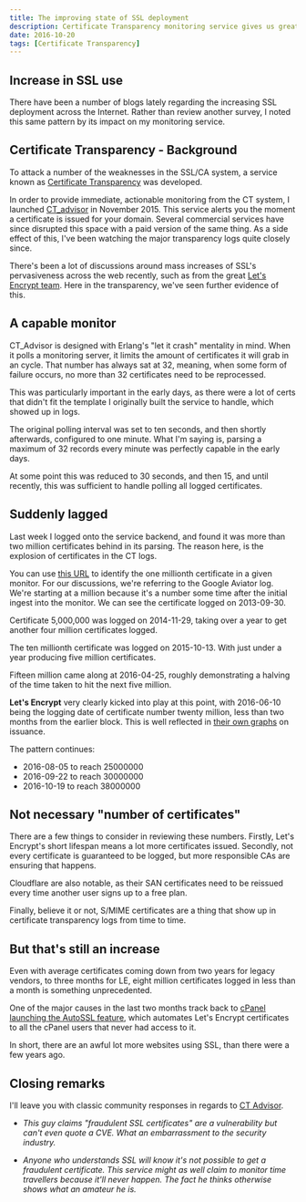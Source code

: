 ```yaml
---
title: The improving state of SSL deployment
description: Certificate Transparency monitoring service gives us great new insights into the increasing deployment of SSL certificates
date: 2016-10-20
tags: [Certificate Transparency]
---
```


## Increase in SSL use

There have been a number of blogs lately regarding the increasing SSL deployment across the Internet. Rather than review another survey, I noted this same pattern by its impact on my monitoring service.

## Certificate Transparency - Background

To attack a number of the weaknesses in the SSL/CA system, a service known as [Certificate Transparency](https://www.certificate-transparency.org/) was developed.


In order to provide immediate, actionable monitoring from the CT system, I launched [CT_advisor](https://ctadvisor.lolware.net) in November 2015. This service alerts you the moment a certificate is issued for your domain. Several commercial services have since disrupted this space with a paid version of the same thing. As a side effect of this, I've been watching the major transparency logs quite closely since.

There's been a lot of discussions around mass increases of SSL's pervasiveness across the web recently, such as from the great [Let's Encrypt team](https://letsencrypt.org/2016/06/22/https-progress-june-2016.html). Here in the transparency, we've seen further evidence of this.

## A capable monitor

CT_Advisor is designed with Erlang's "let it crash" mentality in mind. When it polls a monitoring server, it limits the amount of certificates it will grab in an cycle. That number has always sat at 32, meaning, when some form of failure occurs, no more than 32 certificates need to be reprocessed.

This was particularly important in the early days, as there were a lot of certs that didn't fit the template I originally built the service to handle, which showed up in logs.

The original polling interval was set to ten seconds, and then shortly afterwards, configured to one minute. What I'm saying is, parsing a maximum of 32 records every minute was perfectly capable in the early days.

At some point this was reduced to 30 seconds, and then 15, and until recently, this was sufficient to handle polling all logged certificates.

## Suddenly lagged

Last week I logged onto the service backend, and found it was more than two million certificates behind in its parsing. The reason here, is the explosion of certificates in the CT logs.

You can use [this URL](https://crt.sh/?ctid=1000000) to identify the one millionth certificate in a given monitor. For our discussions, we're referring to the Google Aviator log. We're starting at a million because it's a number some time after the initial ingest into the monitor. We can see the certificate logged on 2013-09-30.

Certificate 5,000,000 was logged on 2014-11-29, taking over a year to get another four million certificates logged.

The ten millionth certificate was logged on 2015-10-13. With just under a year producing five million certificates.

Fifteen million came along at 2016-04-25, roughly demonstrating a halving of the time taken to hit the next five million.

**Let's Encrypt** very clearly kicked into play at this point, with 2016-06-10 being the logging date of certificate number twenty million, less than two months from the earlier block. This is well reflected in [their own graphs](https://letsencrypt.org/images/le-certs-issued-june-22-2016.png) on issuance.

The pattern continues:

- 2016-08-05 to reach 25000000
- 2016-09-22 to reach 30000000
- 2016-10-19 to reach 38000000

## Not necessary "number of certificates"

There are a few things to consider in reviewing these numbers. Firstly, Let's Encrypt's short lifespan means a lot more certificates issued. Secondly, not every certificate is guaranteed to be logged, but more responsible CAs are ensuring that happens.

Cloudflare are also notable, as their SAN certificates need to be reissued every time another user signs up to a free plan.

Finally, believe it or not, S/MIME certificates are a thing that show up in certificate transparency logs from time to time.

## But that's still an increase

Even with average certificates coming down from two years for legacy vendors, to three months for LE, eight million certificates logged in less than a month is something unprecedented.

One of the major causes in the last two months track back to [cPanel launching the AutoSSL feature](https://blog.cpanel.com/announcing-cpanel-whms-official-lets-encrypt-with-autossl-plugin/), which automates Let's Encrypt certificates to all the cPanel users that never had access to it.

In short, there are an awful lot more websites using SSL, than there were a few years ago.

## Closing remarks

I'll leave you with classic community responses in regards to [CT Advisor](http://ctadvisor.lolware.net).

- *This guy claims "fraudulent SSL certificates" are a vulnerability but can't even quote a CVE. What an embarrassment to the security industry.*

- *Anyone who understands SSL will know it's not possible to get a fraudulent certificate. This service might as well claim to monitor time travellers because it'll never happen. The fact he thinks otherwise shows what an amateur he is.*

